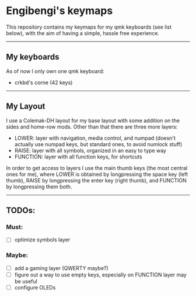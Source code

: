 # Engibengi's keymaps

This repository contains my keymaps for my qmk keyboards (see list below), with the aim of having a simple, hassle free experience.

-----

## My keyboards

As of now I only own one qmk keyboard:
- crkbd's corne (42 keys)

-----

## My Layout

I use a Colemak-DH layout for my base layout with some addition on the sides and home-row mods.
Other than that there are three more layers:
- LOWER: layer with navigation, media control, and numpad (doesn't actually use numpad keys, but standard ones, to avoid numlock stuff)
- RAISE: layer with all symbols, organized in an easy to type way
- FUNCTION: layer with all function keys, for shortcuts

In order to get access to layers I use the main thumb keys (the most central ones for me), where LOWER is obtained by longpressing the space key (left thumb), RAISE by longpressing the enter key (right thumb), and FUNCTION by longpressing them both.

-----

## TODOs:

### Must:
- [ ] optimize symbols layer

### Maybe:
- [ ] add a gaming layer (QWERTY maybe?)
- [ ] figure out a way to use empty keys, especially on FUNCTION layer may be useful
- [ ] configure OLEDs
